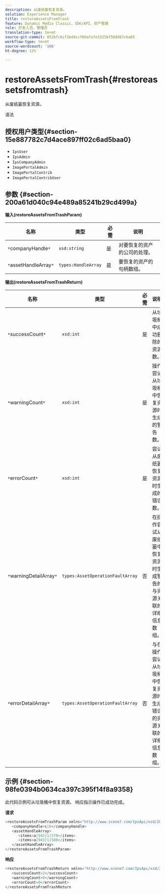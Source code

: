 ```yaml
---
description: 从废纸篓恢复资源。
solution: Experience Manager
title: restoreAssetsFromTrash
feature: Dynamic Media Classic，SDK/API，资产管理
role: 开发人员，管理员
translation-type: tm+mt
source-git-commit: 052bfcbcf1bd4ccf60afa7e3325bf58dd07cba85
workflow-type: tm+mt
source-wordcount: '166'
ht-degree: 12%

---
```



# restoreAssetsFromTrash{#restoreassetsfromtrash}

从废纸篓恢复资源。

语法

## 授权用户类型{#section-15e887782c7d4ace897ff02c6ad5baa0}

* `IpsUser`
* `IpsAdmin`
* `IpsCompanyAdmin`
* `ImagePortalAdmin`
* `ImagePortalContrib`
* `ImagePortalContribUser`

## 参数 {#section-200a61d040c94e489a85241b29cd499a}

**输入(restoreAssetsFromTrashParam)**

| 名称 | 类型 | 必需 | 说明 |
|---|---|---|---|
| `*`companyHandle`*` | `xsd:string` | 是 | 对要恢复的资产的公司的处理。 |
| `*`assetHandleArray`*` | `types:HandleArray` | 是 | 要恢复的资产的句柄数组。 |

**输出(restoreAssetsFromTrashReturn)**

| 名称 | 类型 | 必需 | 说明 |
|---|---|---|---|
| `*`successCount`*` | `xsd:int` | 是 | 从垃圾桶中成功删除的资源数。 |
| `*`warningCount`*` | `xsd:int` | 是 | 操作尝试从垃圾桶中恢复资源时生成的警告数。 |
| `*`errorCount`*` | `xsd:int` | 是 | 尝试从废纸篓恢复资源时生成的错误数。 |
| `*`warningDetailArray`*` | `types:AssetOperationFaultArray` | 否 | 在操作尝试从废纸篓中恢复资源时生成警告的与资源关联的详细信息数组。 |
| `*`errorDetailArray`*` | `types:AssetOperationFaultArray` | 否 | 与在操作尝试从垃圾桶中恢复资源时生成错误的资源关联的详细信息数组。 |

## 示例 {#section-98fe0394b0634ca397c395f14f8a9358}

此代码示例可从垃圾桶中恢复资源。 响应指示操作已成功完成。

**请求**

```java
<restoreAssetsFromTrashParam xmlns="http://www.scene7.com/IpsApi/xsd/2008-01-15">
   <companyHandle>c|6</companyHandle>
   <assetHandleArray>
      <items>a|942|1|579</items>
      <items>a|943|1|580</items>
   </assetHandleArray>
</restoreAssetsFromTrashParam>
```

**响应**

```java
<restoreAssetsFromTrashReturn xmlns="http://www.scene7.com/IpsApi/xsd/2008-01-15">
   <successCount>2</successCount>
   <warningCount>0</warningCount>
   <errorCount>0</errorCount>
</restoreAssetsFromTrashReturn
```

